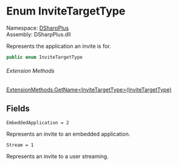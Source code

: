 # Enum InviteTargetType

Namespace: [DSharpPlus](DSharpPlus.md)  
Assembly: DSharpPlus.dll

Represents the application an invite is for.

```csharp
public enum InviteTargetType
```

###### Extension Methods

[ExtensionMethods.GetName<InviteTargetType\>\(InviteTargetType\)](DSharpPlus.SlashCommands.ExtensionMethods.md\#DSharpPlus\_SlashCommands\_ExtensionMethods\_GetName\_\_1\_\_\_0\_)

## Fields

`EmbeddedApplication = 2` 

Represents an invite to an embedded application.

`Stream = 1` 

Represents an invite to a user streaming.


